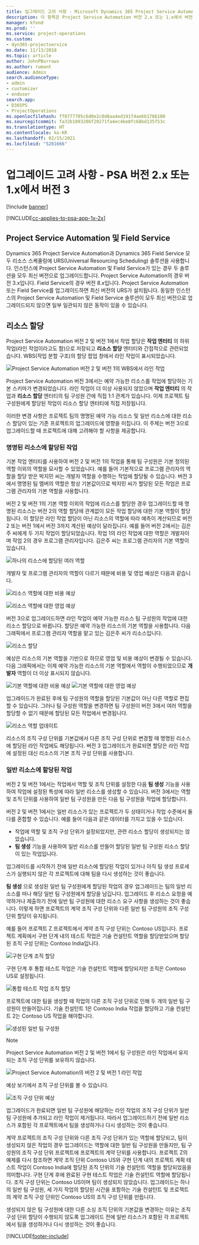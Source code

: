 ```yaml
---
title: 업그레이드 고려 사항 - Microsoft Dynamics 365 Project Service Automation 버전 2.x 또는 1.x에서 버전 3으로 업그레이드
description: 이 항목은 Project Service Automation 버전 2.x 또는 1.x에서 버전 3으로 업그레이드할 때 고려해야 할 사항에 대한 정보를 제공합니다.
manager: kfend
ms.prod: ''
ms.service: project-operations
ms.custom:
- dyn365-projectservice
ms.date: 11/13/2018
ms.topic: article
author: JohnPBurrows
ms.author: rumant
audience: Admin
search.audienceType:
- admin
- customizer
- enduser
search.app:
- D365PS
- ProjectOperations
ms.openlocfilehash: ff0777705c6d0e2c0d8aa4ed191f4ae6b1786100
ms.sourcegitcommit: fa32b1893286f20271fa4ec4be8fc68bd135f53c
ms.translationtype: HT
ms.contentlocale: ko-KR
ms.lasthandoff: 02/15/2021
ms.locfileid: "5281666"
---
```

# <a name="upgrade-considerations---psa-version-2x-or-1x-to-version-3"></a>업그레이드 고려 사항 - PSA 버전 2.x 또는 1.x에서 버전 3

[!include [banner](../includes/psa-now-project-operations.md)]

[!INCLUDE[cc-applies-to-psa-app-1x-2x](../includes/cc-applies-to-psa-app-1x-2x.md)]

## <a name="project-service-automation-and-field-service"></a>Project Service Automation 및 Field Service
Dynamics 365 Project Service Automation과 Dynamics 365 Field Service 모두 리소스 스케줄링에 URS(Universal Resourcing Scheduling) 솔루션을 사용합니다. 인스턴스에 Project Service Automation 및 Field Service가 있는 경우 두 솔루션을 모두 최신 버전으로 업그레이드합니다. Project Service Automation의 경우 버전 3.x입니다. Field Service의 경우 버전 8.x입니다. Project Service Automation 또는 Field Service를 업그레이드하면 최신 버전의 URS가 설치됩니다. 동일한 인스턴스의 Project Service Automation 및 Field Service 솔루션이 모두 최신 버전으로 업그레이드되지 않으면 일부 일관되지 않은 동작이 있을 수 있습니다.

## <a name="resource-assignments"></a>리소스 할당
Project Service Automation 버전 2 및 버전 1에서 작업 할당은 **작업 엔터티** 의 하위 작업(라인 작업이라고도 함)으로 저장되고 **리소스 할당** 엔터티와 간접적으로 관련되었습니다. WBS(작업 분할 구조)의 할당 팝업 창에서 라인 작업이 표시되었습니다.

![Project Service Automation 버전 2 및 버전 1의 WBS에서 라인 작업](media/upgrade-line-task-01.png)

Project Service Automation 버전 3에서는 예약 가능한 리소스를 작업에 할당하는 기본 스키마가 변경되었습니다. 라인 작업이 더 이상 사용되지 않았으며 **작업 엔터티** 의 작업과 **리소스 할당** 엔터티의 팀 구성원 간에 직접 1:1 관계가 있습니다. 이제 프로젝트 팀 구성원에게 할당된 작업이 리소스 할당 엔터티에 직접 저장됩니다.  

이러한 변경 사항은 프로젝트 팀의 명명된 예약 가능 리소스 및 일반 리소스에 대한 리소스 할당이 있는 기존 프로젝트의 업그레이드에 영향을 미칩니다. 이 주제는 버전 3으로 업그레이드할 때 프로젝트에 대해 고려해야 할 사항을 제공합니다. 

### <a name="tasks-assigned-to-named-resources"></a>명명된 리소스에 할당된 작업
기본 작업 엔터티를 사용하여 버전 2 및 버전 1의 작업을 통해 팀 구성원은 기본 정의된 역할 이외의 역할을 묘사할 수 있었습니다. 예를 들어 기본적으로 프로그램 관리자의 역할을 할당 받은 박지민 씨는 개발자 역할을 수행하는 작업에 할당될 수 있습니다. 버전 3에서 명명된 팀 멤버의 역할은 항상 기본값이므로 박지민 씨가 할당된 모든 작업은 프로그램 관리자의 기본 역할을 사용합니다.

버전 2 및 버전 1의 기본 역할 이외의 작업에 리소스를 할당한 경우 업그레이드할 때 명명된 리소스는 버전 2의 역할 할당에 관계없이 모든 작업 할당에 대한 기본 역할이 할당됩니다. 이 할당은 라인 작업 할당이 아닌 리소스의 역할에 따라 예측이 계산되므로 버전 2 또는 버전 1에서 버전 3까지 계산된 예상이 달라집니다. 예를 들어 버전 2에서는 김은주 씨에게 두 가지 작업이 할당되었습니다. 작업 1의 라인 작업에 대한 역할은 개발자이며 작업 2의 경우 프로그램 관리자입니다. 김은주 씨는 프로그램 관리자의 기본 역할이 있습니다.

![하나의 리소스에 할당된 여러 역할](media/upgrade-multiple-roles-02.png)

개발자 및 프로그램 관리자의 역할이 다르기 때문에 비용 및 영업 예상은 다음과 같습니다.

![리소스 역할에 대한 비용 예상](media/upggrade-cost-estimates-03.png)

![리소스 역할에 대한 영업 예상](media/upgrade-sales-estimates-04.png)

버전 3으로 업그레이드하면 라인 작업이 예약 가능한 리소스 팀 구성원의 작업에 대한 리소스 할당으로 바뀝니다. 할당은 예약 가능한 리소스의 기본 역할을 사용합니다. 다음 그래픽에서 프로그램 관리자 역할을 맡고 있는 김은주 씨가 리소스입니다.

![리소스 할당](media/resource-assignment-v2-05.png)

예상은 리소스의 기본 역할을 기반으로 하므로 영업 및 비용 예상이 변경될 수 있습니다. 다음 그래픽에서는 이제 예약 가능한 리소스의 기본 역할에서 역할이 수행되었으므로 **개발자** 역할이 더 이상 표시되지 않습니다.

![기본 역할에 대한 비용 예상](media/resource-assignment-cost-estimate-06.png)
![기본 역할에 대한 영업 예상](media/resource-assignment-sales-estimate-07.png)

업그레이드가 완료된 후에 팀 구성원의 역할을 할당된 기본값이 아닌 다른 역할로 편집할 수 있습니다. 그러나 팀 구성원 역할을 변경하면 팀 구성원이 버전 3에서 여러 역할을 할당할 수 없기 때문에 할당된 모든 작업에서 변경됩니다.

![리소스 역할 업데이트](media/resource-role-assignment-08.png)

리소스의 조직 구성 단위를 기본값에서 다른 조직 구성 단위로 변경할 때 명명된 리소스에 할당된 라인 작업에도 해당됩니다. 버전 3 업그레이드가 완료되면 할당은 라인 작업에 설정된 대신 리소스의 기본 조직 구성 단위를 사용합니다.

### <a name="tasks-assigned-to-generic-resources"></a>일반 리소스에 할당된 작업
버전 2 및 버전 1에서는 작업에서 역할 및 조직 단위를 설정한 다음 **팀 생성** 기능을 사용하여 작업에 설정된 특성에 따라 일반 리소스를 생성할 수 있습니다. 버전 3에서는 역할 및 조직 단위를 사용하여 일반 팀 구성원을 만든 다음 팀 구성원을 작업에 할당합니다.

버전 2 및 버전 1에서는 일반 리소스가 있는 프로젝트가 두 상태이거나 작업 수준에서 둘 다를 혼합할 수 있습니다. 예를 들어 다음과 같은 데이터를 가지고 있을 수 있습니다.

- 작업에 역할 및 조직 구성 단위가 설정되었지만, 관련 리소스 할당이 생성되지는 않았습니다.
- **팀 생성** 기능을 사용하여 일반 리소스를 만들어 할당된 일반 팀 구성원 리소스 할당이 있는 작업입니다.

업그레이드를 시작하기 전에 일반 리소스에 할당된 작업이 있거나 아직 팀 생성 프로세스가 실행되지 않은 각 프로젝트에 대해 팀을 다시 생성하는 것이 좋습니다.

**팀 생성** 으로 생성된 일반 팀 구성원에게 할당된 작업의 경우 업그레이드는 팀의 일반 리소스를 떠나 해당 일반 팀 구성원에게 할당을 남깁니다. 업그레이드 후 리소스 요청을 예약하거나 제출하기 전에 일반 팀 구성원에 대한 리소스 요구 사항을 생성하는 것이 좋습니다. 이렇게 하면 프로젝트의 계약 조직 구성 단위와 다른 일반 팀 구성원의 조직 구성 단위 할당이 유지됩니다.

예를 들어 프로젝트 Z 프로젝트에서 계약 조직 구성 단위는 Contoso US입니다. 프로젝트 계획에서 구현 단계 내의 테스트 작업은 기술 컨설턴트 역할을 할당받았으며 할당된 조직 구성 단위는 Contoso India입니다.

![구현 단계 조직 할당](media/org-unit-assignment-09.png)

구현 단계 후 통합 테스트 작업은 기술 컨설턴트 역할에 할당되지만 조직은 Contoso US로 설정됩니다.  

![통합 테스트 작업 조직 할당](media/org-unit-generate-team-10.png)

프로젝트에 대한 팀을 생성할 때 작업의 다른 조직 구성 단위로 인해 두 개의 일반 팀 구성원이 만들어집니다. 기술 컨설턴트 1은 Contoso India 작업을 할당하고 기술 컨설턴트 2는 Contoso US 작업을 해야합니다.  

![생성된 일반 팀 구성원](media/org-unit-assignments-multiple-resources-11.png)

> [!NOTE]
> Project Service Automation 버전 2 및 버전 1에서 팀 구성원은 라인 작업에서 유지되는 조직 구성 단위를 보유하지 않습니다.

![Project Service Automation의 버전 2 및 버전 1 라인 작업](media/line-tasks-12.png)

예상 보기에서 조직 구성 단위를 볼 수 있습니다. 

![조직 구성 단위 예상](media/org-unit-estimates-view-13.png)
 
업그레이드가 완료되면 일반 팀 구성원에 해당하는 라인 작업의 조직 구성 단위가 일반 팀 구성원에 추가되고 라인 작업이 제거됩니다. 따라서 업그레이드하기 전에 일반 리소스가 포함된 각 프로젝트에서 팀을 생성하거나 다시 생성하는 것이 좋습니다.

계약 프로젝트의 조직 구성 단위와 다른 조직 구성 단위가 있는 역할에 할당되고, 팀이 생성되지 않은 작업의 경우 업그레이드는 역할에 대한 일반 팀 구성원을 만들지만, 팀 구성원의 조직 구성 단위 프로젝트에 프로젝트의 계약 단위를 사용합니다. 프로젝트 Z의 예제를 다시 참조하면 계약 조직 단위 Contoso US와 구현 단계 내의 프로젝트 계획 테스트 작업이 Contoso India에 할당된 조직 단위의 기술 컨설턴트 역할을 할당되었음을 의미합니다. 구현 단계 후에 완료된 구현 테스트 작업은 기술 컨설턴트 역할에 할당됩니다. 조직 구성 단위는 Contoso US이며 팀이 생성되지 않았습니다. 업그레이드는 하나의 일반 팀 구성원, 세 가지 작업의 할당된 시간을 포함하는 기술 컨설턴트 및 프로젝트의 계약 조직 구성 단위인 Contoso US의 조직 구성 단위를 만듭니다.   
 
생성되지 않은 팀 구성원에 대한 다른 소싱 조직 단위의 기본값을 변경하는 이유는 조직 구성 단위 할당이 수행되지 않도록 업그레이드 전에 일반 리소스가 포함된 각 프로젝트에서 팀을 생성하거나 다시 생성하는 것이 좋습니다.



[!INCLUDE[footer-include](../includes/footer-banner.md)]